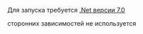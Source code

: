 ﻿Для запуска требуется 
[.Net версии 7.0](https://dotnet.microsoft.com/en-us/download/dotnet/7.0)

сторонних зависимостей не используется

